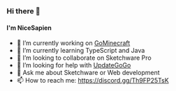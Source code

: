 ### Hi there 👋
#### I'm NiceSapien




- 🔭 I’m currently working on [GoMinecraft](https://go-minecraft.web.app/ "GoMinecraft site")
- 🌱 I’m currently learning TypeScript and Java
- 👯 I’m looking to collaborate on Sketchware Pro
- 🤔 I’m looking for help with [UpdateGoGo](https://updategogo.classicwing.ml/ "UpdateGoGo site")
- 💬 Ask me about Sketchware or Web development
- 📫 How to reach me: https://discord.gg/Th9FP25TsK
